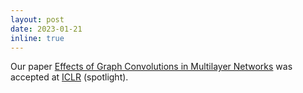 ```yaml
---
layout: post
date: 2023-01-21
inline: true
---
```


Our paper [Effects of Graph Convolutions in Multilayer Networks](https://arxiv.org/abs/2204.09297) was accepted at [ICLR](https://iclr.cc/) (spotlight).